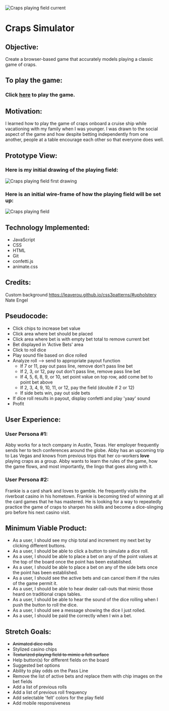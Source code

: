 ![Craps playing field current](assets/current.png)
# Craps Simulator

## Objective:
Create a browser-based game that accurately models playing a classic game of craps.

## To play the game:
### Click [here](http://crappy-craps.surge.sh) to play the game.

## Motivation:
I learned how to play the game of craps onboard a cruise ship while vacationing with my family when I was younger. I was drawn to the social aspect of the game and how despite betting independently from one another, people at a table encourage each other so that everyone does well.

## Prototype View:
### Here is my initial drawing of the playing field:
![Craps playing field first drawing](assets/drawing.png)
### Here is an initial wire-frame of how the playing field will be set up:
![Craps playing field](assets/Wireframe.png)

## Technology Implemented:
- JavaScript
- CSS
- HTML
- Git 
- confetti.js
- animate.css

## Credits:
Custom background https://leaverou.github.io/css3patterns/#upholstery Nate Engel

## Pseudocode:
- Click chips to increase bet value
- Click area where bet should be placed
- Click area where bet is with empty bet total to remove current bet
- Bet displayed in 'Active Bets' area
- Click to roll dice
- Play sound file based on dice rolled
- Analyze roll --> send to appropriate payout function
  - If 7 or 11, pay out pass line, remove don't pass line bet
  - If 2, 3, or 12, pay out don't pass line, remove pass line bet
  - If 4, 5, 6, 8, 9, or 10, set point value on top row, add come bet to point bet above
  - If 2, 3, 4, 9, 10, 11, or 12, pay the field (double if 2 or 12)
  - If side bets win, pay out side bets
- If dice roll results in payout, display confetti and play 'yaay' sound
- Profit


## User Experience:
### User Persona #1:
Abby works for a tech company in Austin, Texas. Her employer frequently sends her to tech conferences around the globe. Abby has an upcoming trip to Las Vegas and knows from previous trips that her co-workers **love** playing craps as a group. Abby wants to learn the rules of the game, how the game flows, and most importantly, the lingo that goes along with it.  

### User Persona #2:
Frankie is a card shark and loves to gamble. He frequently visits the riverboat casino in his hometown. Frankie is becoming tired of winning at all the card games that he has mastered. He is looking for a way to repeatedly practice the game of craps to sharpen his skills and become a dice-slinging pro before his next casino visit.

## Minimum Viable Product:
- As a user, I should see my chip total and increment my next bet by clicking different buttons.
- As a user, I should be able to click a button to simulate a dice roll.
- As a user, I should be able to place a bet on any of the point values at the top of the board once the point has been established.
- As a user, I should be able to place a bet on any of the side bets once the point has been established.
- As a user, I should see the active bets and can cancel them if the rules of the game permit it.
- As a user, I should be able to hear dealer call-outs that mimic those heard on traditional craps tables.
- As a user, I should be able to hear the sound of the dice rolling when I push the button to roll the dice.
- As a user, I should see a message showing the dice I just rolled.
- As a user, I should be paid the correctly when I win a bet.

## Stretch Goals:
- ~~Animated dice rolls~~
- Stylized casino chips
- ~~Texturized playing field to mimic a felt surface~~
- Help button(s) for different fields on the board
- Suggested bet options
- Ability to play odds on the Pass Line
- Remove the list of active bets and replace them with chip images on the bet fields
- Add a list of previous rolls
- Add a list of previous roll frequency
- Add selectable 'felt' colors for the play field
- Add mobile responsiveness

